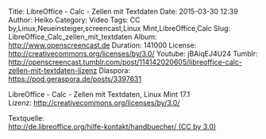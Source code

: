 Title: LibreOffice - Calc - Zellen mit Textdaten
Date: 2015-03-30 12:39
Author: Heiko
Category: Video
Tags: CC by,Linux,Neueinsteiger,screencast,Linux Mint,LibreOffice,Calc
Slug: LibreOffice_Calc_zellen_mit_textdaten
Album: http://www.openscreencast.de
Duration: 141000
License: http://creativecommons.org/licenses/by/3.0/
Youtube: jBAiqEJ4U24
Tumblr: http://openscreencast.tumblr.com/post/114142020605/libreoffice-calc-zellen-mit-textdaten-lizenz
Diaspora: https://pod.geraspora.de/posts/3397631

LibreOffice - Calc - Zellen mit Textdaten, Linux Mint 17.1  
Lizenz: <http://creativecommons.org/licenses/by/3.0/>  
  
Textquelle:  
[http://de.libreoffice.org/hilfe-kontakt/handbuecher/ (CC by
3.0)](http://de.libreoffice.org/hilfe-kontakt/handbuecher/)

